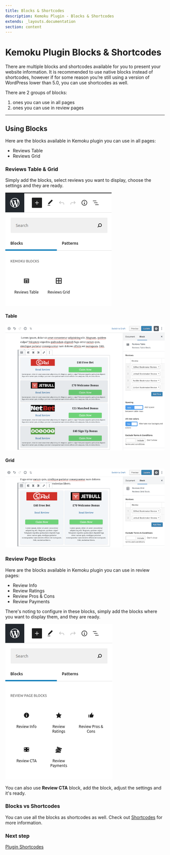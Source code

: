 ```yaml
---
title: Blocks & Shortcodes
description: Kemoku Plugin - Blocks & Shortcodes
extends: _layouts.documentation
section: content
---
```


# Kemoku Plugin Blocks &amp; Shortcodes

There are multiple blocks and shortcodes available for you to present your website information. It is recommended to use native blocks instead of shortcodes, however if for some reason you’re still using a version of WordPress lower than 5.0, you can use shortcodes as well.

There are 2 groups of blocks:

1. ones you can use in all pages
2. ones you can use in review pages

---

## Using Blocks

Here are the blocks available in Kemoku plugin you can use in all pages:

- Reviews Table
- Reviews Grid

### Reviews Table & Grid

Simply add the blocks, select reviews you want to display, choose the settings and they are ready.

![Kemoku Blocks](/assets/images/kemoku/kemoku-blocks.png)

#### Table

![Kemoku Table Block](/assets/images/kemoku/kemoku-reviews-table.png)

#### Grid

![Kemoku Grid Block](/assets/images/kemoku/kemoku-reviews-grid.png)

### Review Page Blocks

Here are the blocks available in Kemoku plugin you can use in review pages:

- Review Info
- Review Ratings
- Review Pros & Cons
- Review Payments

There's noting to configure in these blocks, simply add the blocks where you want to display them, and they are ready.

![Kemoku Review Blocks](/assets/images/kemoku/kemoku-review-blocks.png)

You can also use **Review CTA** block, add the block, adjust the settings and it's ready.

### Blocks vs Shortcodes

You can use all the blocks as shortcodes as well. Check out [Shortcodes](/docs/kemoku/shortcodes/) for more information.

### Next step

[Plugin Shortcodes](/docs/kemoku/shortcodes/)
